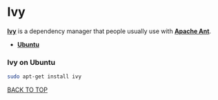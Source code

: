 Ivy
===
[**Ivy**](http://ant.apache.org/ivy) is a dependency manager that people usually use with [**Apache Ant**](https://github.com/ctrl-alt-del/devenv/blob/master/build%20tool/ant).

* [**Ubuntu**](#ivy-on-ubuntu)

### Ivy on Ubuntu
```sh
sudo apt-get install ivy
```
[BACK TO TOP](https://github.com/ctrl-alt-del/devenv)
